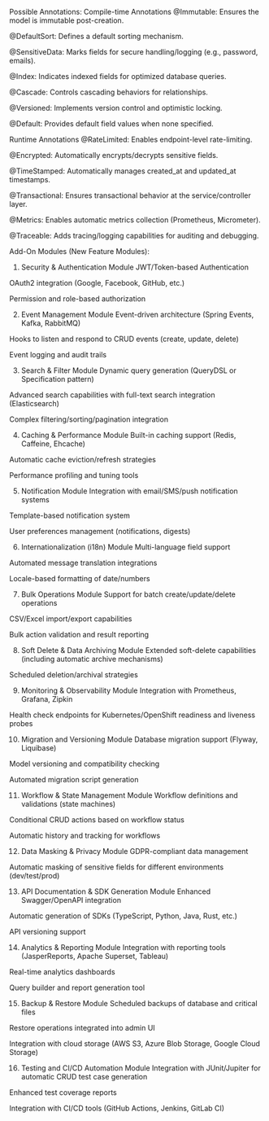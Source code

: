 Possible Annotations:
Compile-time Annotations
@Immutable: Ensures the model is immutable post-creation.

@DefaultSort: Defines a default sorting mechanism.

@SensitiveData: Marks fields for secure handling/logging (e.g., password, emails).

@Index: Indicates indexed fields for optimized database queries.

@Cascade: Controls cascading behaviors for relationships.

@Versioned: Implements version control and optimistic locking.

@Default: Provides default field values when none specified.

Runtime Annotations
@RateLimited: Enables endpoint-level rate-limiting.

@Encrypted: Automatically encrypts/decrypts sensitive fields.

@TimeStamped: Automatically manages created_at and updated_at timestamps.

@Transactional: Ensures transactional behavior at the service/controller layer.

@Metrics: Enables automatic metrics collection (Prometheus, Micrometer).

@Traceable: Adds tracing/logging capabilities for auditing and debugging.

Add-On Modules (New Feature Modules):
1. Security & Authentication Module
   JWT/Token-based Authentication

OAuth2 integration (Google, Facebook, GitHub, etc.)

Permission and role-based authorization

2. Event Management Module
   Event-driven architecture (Spring Events, Kafka, RabbitMQ)

Hooks to listen and respond to CRUD events (create, update, delete)

Event logging and audit trails

3. Search & Filter Module
   Dynamic query generation (QueryDSL or Specification pattern)

Advanced search capabilities with full-text search integration (Elasticsearch)

Complex filtering/sorting/pagination integration

4. Caching & Performance Module
   Built-in caching support (Redis, Caffeine, Ehcache)

Automatic cache eviction/refresh strategies

Performance profiling and tuning tools

5. Notification Module
   Integration with email/SMS/push notification systems

Template-based notification system

User preferences management (notifications, digests)

6. Internationalization (i18n) Module
   Multi-language field support

Automated message translation integrations

Locale-based formatting of date/numbers

7. Bulk Operations Module
   Support for batch create/update/delete operations

CSV/Excel import/export capabilities

Bulk action validation and result reporting

8. Soft Delete & Data Archiving Module
   Extended soft-delete capabilities (including automatic archive mechanisms)

Scheduled deletion/archival strategies

9. Monitoring & Observability Module
   Integration with Prometheus, Grafana, Zipkin

Health check endpoints for Kubernetes/OpenShift readiness and liveness probes

10. Migration and Versioning Module
    Database migration support (Flyway, Liquibase)

Model versioning and compatibility checking

Automated migration script generation

11. Workflow & State Management Module
    Workflow definitions and validations (state machines)

Conditional CRUD actions based on workflow status

Automatic history and tracking for workflows

12. Data Masking & Privacy Module
    GDPR-compliant data management

Automatic masking of sensitive fields for different environments (dev/test/prod)

13. API Documentation & SDK Generation Module
    Enhanced Swagger/OpenAPI integration

Automatic generation of SDKs (TypeScript, Python, Java, Rust, etc.)

API versioning support

14. Analytics & Reporting Module
    Integration with reporting tools (JasperReports, Apache Superset, Tableau)

Real-time analytics dashboards

Query builder and report generation tool

15. Backup & Restore Module
    Scheduled backups of database and critical files

Restore operations integrated into admin UI

Integration with cloud storage (AWS S3, Azure Blob Storage, Google Cloud Storage)

16. Testing and CI/CD Automation Module
    Integration with JUnit/Jupiter for automatic CRUD test case generation

Enhanced test coverage reports

Integration with CI/CD tools (GitHub Actions, Jenkins, GitLab CI)